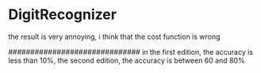 # DigitRecognizer
the result is very annoying, i think that the cost function is wrong

##############################
in the first edition, the accuracy is less than 10%, 
the second edition, the accuracy is between 60 and 80%
